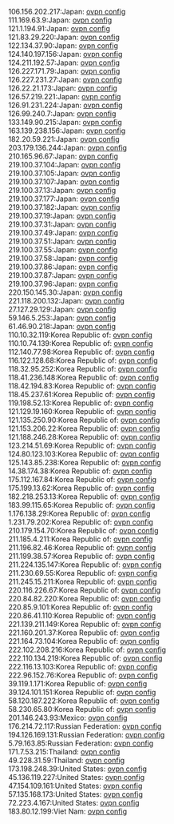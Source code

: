 106.156.202.217:Japan: [ovpn config](vpn/106_156_202_217.ovpn)  
111.169.63.9:Japan: [ovpn config](vpn/111_169_63_9.ovpn)  
121.1.194.91:Japan: [ovpn config](vpn/121_1_194_91.ovpn)  
121.83.29.220:Japan: [ovpn config](vpn/121_83_29_220.ovpn)  
122.134.37.90:Japan: [ovpn config](vpn/122_134_37_90.ovpn)  
124.140.197.156:Japan: [ovpn config](vpn/124_140_197_156.ovpn)  
124.211.192.57:Japan: [ovpn config](vpn/124_211_192_57.ovpn)  
126.227.171.79:Japan: [ovpn config](vpn/126_227_171_79.ovpn)  
126.227.231.27:Japan: [ovpn config](vpn/126_227_231_27.ovpn)  
126.22.21.173:Japan: [ovpn config](vpn/126_22_21_173.ovpn)  
126.57.219.221:Japan: [ovpn config](vpn/126_57_219_221.ovpn)  
126.91.231.224:Japan: [ovpn config](vpn/126_91_231_224.ovpn)  
126.99.240.7:Japan: [ovpn config](vpn/126_99_240_7.ovpn)  
133.149.90.215:Japan: [ovpn config](vpn/133_149_90_215.ovpn)  
163.139.238.156:Japan: [ovpn config](vpn/163_139_238_156.ovpn)  
182.20.59.221:Japan: [ovpn config](vpn/182_20_59_221.ovpn)  
203.179.136.244:Japan: [ovpn config](vpn/203_179_136_244.ovpn)  
210.165.96.67:Japan: [ovpn config](vpn/210_165_96_67.ovpn)  
219.100.37.104:Japan: [ovpn config](vpn/219_100_37_104.ovpn)  
219.100.37.105:Japan: [ovpn config](vpn/219_100_37_105.ovpn)  
219.100.37.107:Japan: [ovpn config](vpn/219_100_37_107.ovpn)  
219.100.37.13:Japan: [ovpn config](vpn/219_100_37_13.ovpn)  
219.100.37.177:Japan: [ovpn config](vpn/219_100_37_177.ovpn)  
219.100.37.182:Japan: [ovpn config](vpn/219_100_37_182.ovpn)  
219.100.37.19:Japan: [ovpn config](vpn/219_100_37_19.ovpn)  
219.100.37.31:Japan: [ovpn config](vpn/219_100_37_31.ovpn)  
219.100.37.49:Japan: [ovpn config](vpn/219_100_37_49.ovpn)  
219.100.37.51:Japan: [ovpn config](vpn/219_100_37_51.ovpn)  
219.100.37.55:Japan: [ovpn config](vpn/219_100_37_55.ovpn)  
219.100.37.58:Japan: [ovpn config](vpn/219_100_37_58.ovpn)  
219.100.37.86:Japan: [ovpn config](vpn/219_100_37_86.ovpn)  
219.100.37.87:Japan: [ovpn config](vpn/219_100_37_87.ovpn)  
219.100.37.96:Japan: [ovpn config](vpn/219_100_37_96.ovpn)  
220.150.145.30:Japan: [ovpn config](vpn/220_150_145_30.ovpn)  
221.118.200.132:Japan: [ovpn config](vpn/221_118_200_132.ovpn)  
27.127.29.129:Japan: [ovpn config](vpn/27_127_29_129.ovpn)  
59.146.5.253:Japan: [ovpn config](vpn/59_146_5_253.ovpn)  
61.46.90.218:Japan: [ovpn config](vpn/61_46_90_218.ovpn)  
110.10.32.119:Korea Republic of: [ovpn config](vpn/110_10_32_119.ovpn)  
110.10.74.139:Korea Republic of: [ovpn config](vpn/110_10_74_139.ovpn)  
112.140.77.98:Korea Republic of: [ovpn config](vpn/112_140_77_98.ovpn)  
116.122.128.68:Korea Republic of: [ovpn config](vpn/116_122_128_68.ovpn)  
118.32.95.252:Korea Republic of: [ovpn config](vpn/118_32_95_252.ovpn)  
118.41.236.148:Korea Republic of: [ovpn config](vpn/118_41_236_148.ovpn)  
118.42.194.83:Korea Republic of: [ovpn config](vpn/118_42_194_83.ovpn)  
118.45.237.61:Korea Republic of: [ovpn config](vpn/118_45_237_61.ovpn)  
119.198.52.13:Korea Republic of: [ovpn config](vpn/119_198_52_13.ovpn)  
121.129.19.160:Korea Republic of: [ovpn config](vpn/121_129_19_160.ovpn)  
121.135.250.90:Korea Republic of: [ovpn config](vpn/121_135_250_90.ovpn)  
121.153.206.22:Korea Republic of: [ovpn config](vpn/121_153_206_22.ovpn)  
121.188.246.28:Korea Republic of: [ovpn config](vpn/121_188_246_28.ovpn)  
123.214.51.69:Korea Republic of: [ovpn config](vpn/123_214_51_69.ovpn)  
124.80.123.103:Korea Republic of: [ovpn config](vpn/124_80_123_103.ovpn)  
125.143.85.238:Korea Republic of: [ovpn config](vpn/125_143_85_238.ovpn)  
14.38.174.38:Korea Republic of: [ovpn config](vpn/14_38_174_38.ovpn)  
175.112.167.84:Korea Republic of: [ovpn config](vpn/175_112_167_84.ovpn)  
175.199.13.62:Korea Republic of: [ovpn config](vpn/175_199_13_62.ovpn)  
182.218.253.13:Korea Republic of: [ovpn config](vpn/182_218_253_13.ovpn)  
183.99.115.65:Korea Republic of: [ovpn config](vpn/183_99_115_65.ovpn)  
1.176.138.29:Korea Republic of: [ovpn config](vpn/1_176_138_29.ovpn)  
1.231.79.202:Korea Republic of: [ovpn config](vpn/1_231_79_202.ovpn)  
210.179.154.70:Korea Republic of: [ovpn config](vpn/210_179_154_70.ovpn)  
211.185.4.211:Korea Republic of: [ovpn config](vpn/211_185_4_211.ovpn)  
211.196.82.46:Korea Republic of: [ovpn config](vpn/211_196_82_46.ovpn)  
211.199.38.57:Korea Republic of: [ovpn config](vpn/211_199_38_57.ovpn)  
211.224.135.147:Korea Republic of: [ovpn config](vpn/211_224_135_147.ovpn)  
211.230.69.55:Korea Republic of: [ovpn config](vpn/211_230_69_55.ovpn)  
211.245.15.211:Korea Republic of: [ovpn config](vpn/211_245_15_211.ovpn)  
220.116.226.67:Korea Republic of: [ovpn config](vpn/220_116_226_67.ovpn)  
220.84.82.220:Korea Republic of: [ovpn config](vpn/220_84_82_220.ovpn)  
220.85.9.101:Korea Republic of: [ovpn config](vpn/220_85_9_101.ovpn)  
220.86.41.110:Korea Republic of: [ovpn config](vpn/220_86_41_110.ovpn)  
221.139.211.149:Korea Republic of: [ovpn config](vpn/221_139_211_149.ovpn)  
221.160.201.37:Korea Republic of: [ovpn config](vpn/221_160_201_37.ovpn)  
221.164.73.104:Korea Republic of: [ovpn config](vpn/221_164_73_104.ovpn)  
222.102.208.216:Korea Republic of: [ovpn config](vpn/222_102_208_216.ovpn)  
222.110.134.219:Korea Republic of: [ovpn config](vpn/222_110_134_219.ovpn)  
222.116.13.103:Korea Republic of: [ovpn config](vpn/222_116_13_103.ovpn)  
222.96.152.76:Korea Republic of: [ovpn config](vpn/222_96_152_76.ovpn)  
39.119.1.171:Korea Republic of: [ovpn config](vpn/39_119_1_171.ovpn)  
39.124.101.151:Korea Republic of: [ovpn config](vpn/39_124_101_151.ovpn)  
58.120.187.222:Korea Republic of: [ovpn config](vpn/58_120_187_222.ovpn)  
58.230.65.80:Korea Republic of: [ovpn config](vpn/58_230_65_80.ovpn)  
201.146.243.93:Mexico: [ovpn config](vpn/201_146_243_93.ovpn)  
176.214.72.117:Russian Federation: [ovpn config](vpn/176_214_72_117.ovpn)  
194.126.169.131:Russian Federation: [ovpn config](vpn/194_126_169_131.ovpn)  
5.79.163.85:Russian Federation: [ovpn config](vpn/5_79_163_85.ovpn)  
171.7.53.215:Thailand: [ovpn config](vpn/171_7_53_215.ovpn)  
49.228.31.59:Thailand: [ovpn config](vpn/49_228_31_59.ovpn)  
173.198.248.39:United States: [ovpn config](vpn/173_198_248_39.ovpn)  
45.136.119.227:United States: [ovpn config](vpn/45_136_119_227.ovpn)  
47.154.109.161:United States: [ovpn config](vpn/47_154_109_161.ovpn)  
57.135.168.173:United States: [ovpn config](vpn/57_135_168_173.ovpn)  
72.223.4.167:United States: [ovpn config](vpn/72_223_4_167.ovpn)  
183.80.12.199:Viet Nam: [ovpn config](vpn/183_80_12_199.ovpn)  
